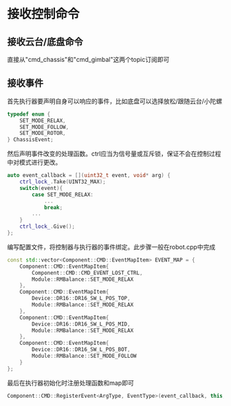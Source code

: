 # 接收控制命令

## 接收云台/底盘命令

直接从"cmd_chassis"和"cmd_gimbal"这两个topic订阅即可

## 接收事件

首先执行器要声明自身可以响应的事件，比如底盘可以选择放松/跟随云台/小陀螺

```cpp
typedef enum {
    SET_MODE_RELAX,
    SET_MODE_FOLLOW,
    SET_MODE_ROTOR,
} ChassisEvent;
```

然后声明事件改变的处理函数。ctrl应当为信号量或互斥锁，保证不会在控制过程中对模式进行更改。

```cpp
auto event_callback = [](uint32_t event, void* arg) {
    ctrl_lock_.Take(UINT32_MAX);
    switch(event){
        case SET_MODE_RELAX:
            ...
            break;
        ...
    }
    ctrl_lock_.Give();
};
```

编写配置文件，将控制器与执行器的事件绑定。此步骤一般在robot.cpp中完成

```cpp
const std::vector<Component::CMD::EventMapItem> EVENT_MAP = {
    Component::CMD::EventMapItem{
        Component::CMD::CMD_EVENT_LOST_CTRL,
        Module::RMBalance::SET_MODE_RELAX
    },
    Component::CMD::EventMapItem{
        Device::DR16::DR16_SW_L_POS_TOP,
        Module::RMBalance::SET_MODE_RELAX
    },
    Component::CMD::EventMapItem{
        Device::DR16::DR16_SW_L_POS_MID,
        Module::RMBalance::SET_MODE_RELAX
    },
    Component::CMD::EventMapItem{
        Device::DR16::DR16_SW_L_POS_BOT,
        Module::RMBalance::SET_MODE_FOLLOW
    }
};
```

最后在执行器初始化时注册处理函数和map即可

```cpp
Component::CMD::RegisterEvent<ArgType, EventType>(event_callback, this, this->param_.EVENT_MAP);
```
